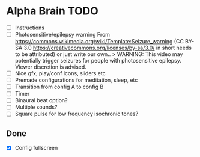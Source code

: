 # Alpha Brain TODO

- [ ] Instructions
- [ ] Photosensitive/epilepsy warning
      From https://commons.wikimedia.org/wiki/Template:Seizure_warning (CC BY-SA 3.0 https://creativecommons.org/licenses/by-sa/3.0/ in short needs to be attributed) or just write our own..
      > WARNING: This video may potentially trigger seizures for people with photosensitive epilepsy. Viewer discretion is advised.
- [ ] Nice gfx, play/conf icons, sliders etc
- [ ] Premade configurations for meditation, sleep, etc
- [ ] Transition from config A to config B
- [ ] Timer
- [ ] Binaural beat option?
- [ ] Multiple sounds?
- [ ] Square pulse for low frequency isochronic tones?

## Done

- [x] Config fullscreen

